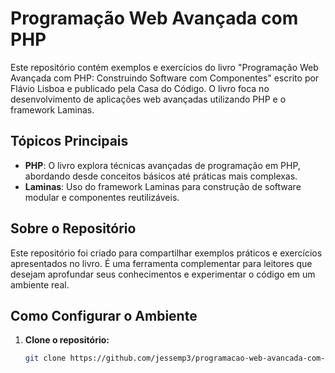 # Programação Web Avançada com PHP

Este repositório contém exemplos e exercícios do livro "Programação Web Avançada com PHP: Construindo Software com Componentes" escrito por Flávio Lisboa e publicado pela Casa do Código. O livro foca no desenvolvimento de aplicações web avançadas utilizando PHP e o framework Laminas.

## Tópicos Principais
- **PHP**: O livro explora técnicas avançadas de programação em PHP, abordando desde conceitos básicos até práticas mais complexas.
- **Laminas**: Uso do framework Laminas para construção de software modular e componentes reutilizáveis.

## Sobre o Repositório

Este repositório foi criado para compartilhar exemplos práticos e exercícios apresentados no livro. É uma ferramenta complementar para leitores que desejam aprofundar seus conhecimentos e experimentar o código em um ambiente real.

## Como Configurar o Ambiente

1. **Clone o repositório:**
   ```bash
   git clone https://github.com/jessemp3/programacao-web-avancada-com-php-book.git
    ```
